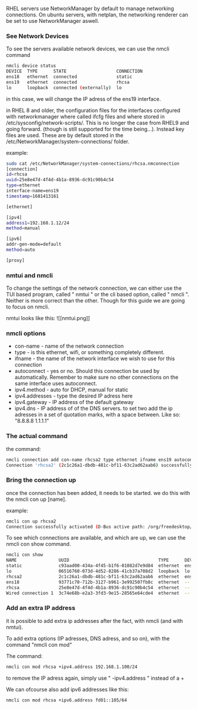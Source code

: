 RHEL servers use NetworkManager by default to manage networking connections. 
On ubuntu servers, with netplan, the networking renderer can be set to use NetworkManager aswell.

### See Network Devices

To see the servers available network devices, we can use the nmcli command
```bash
nmcli device status
DEVICE  TYPE      STATE                   CONNECTION 
ens18   ethernet  connected               static     
ens19   ethernet  connected               rhcsa      
lo      loopback  connected (externally)  lo         
```

in this case, we will change the IP adress of the ens19 interface.

in RHEL 8 and older, the configuration files for the interfaces configured with networkmanager where called ifcfg files and where stored in /etc/sysconfig/network-scripts/.
This is no longer the case from RHEL9 and going forward. (though is still supported for the time being...). Instead key files are used. These are by default stored in the /etc/NetworkManager/system-connections/ folder.

example:
```bash
sudo cat /etc/NetworkManager/system-connections/rhcsa.nmconnection
[connection]
id=rhcsa
uuid=25e8e47d-4f4d-4b1a-8936-dc91c90b4c54
type=ethernet
interface-name=ens19
timestamp=1681413161

[ethernet]

[ipv4]
address1=192.168.1.12/24
method=manual

[ipv6]
addr-gen-mode=default
method=auto

[proxy]

```

### nmtui and nmcli

To change the settings of the network connection, we can either use the TUI based program, called " nmtui " or the cli based option, called " nmcli ". Neither is more correct than the other. Though for this guide we are going to focus on nmcli.

nmtui looks like this:
![[nmtui.png]]

### nmcli options

- con-name - name of the network connection
- type - is this ethernet, wifi, or something completely different.
- ifname - the name of the network interface we wish to use for this connection
- autoconnect - yes or no. Should this connection be used by automatically. Remember to make sure no other connections on the same interface uses autoconnect.
- ipv4.method - auto for DHCP, manual for static
- ipv4.addresses - type the desired IP adress here
- ipv4.gateway - IP address of the default gateway
- ipv4.dns - IP address of of the DNS servers. to set two add the ip adresses in a set of quotation marks, with a space between. Like so: "8.8.8.8 1.1.1.1"

### The actual command

the command:
```bash
nmcli connection add con-name rhcsa2 type ethernet ifname ens19 autoconnect yes ipv4.method manual ipv4.addresses 192.168.1.5/24 ipv4.gateway 192.168.1.1 ipv4.dns "192.168.1.1 8.8.8.8"
Connection 'rhcsa2' (2c1c26a1-dbdb-481c-bf11-63c2ad62aab6) successfully added.
```

### Bring the connection up

once the connection has been added, it needs to be started.
we do this with the nmcli con up [name].

example:
```bash
nmcli con up rhcsa2
Connection successfully activated (D-Bus active path: /org/freedesktop/NetworkManager/ActiveConnection/4)
```

To see which connections are available, and which are up, we can use the nmcli con show command.

```bash
nmcli con show
NAME                UUID                                  TYPE      DEVICE 
static              c93aad00-434a-4f45-b1f6-01082d7e9d84  ethernet  ens18  
lo                  06516760-073d-4d52-8286-41cb37a708d2  loopback  lo     
rhcsa2              2c1c26a1-dbdb-481c-bf11-63c2ad62aab6  ethernet  ens19  
ens18               93771c70-712b-3127-b961-3e992507fb8c  ethernet  --     
rhcsa               25e8e47d-4f4d-4b1a-8936-dc91c90b4c54  ethernet  --     
Wired connection 1  3c74e68b-e2a3-3fd3-9e15-28565e64cde4  ethernet  --     
```


### Add an extra IP address

it is possible to add extra ip addresses after the fact, with nmcli (and with nmtui).

To add extra options (IP adresses, DNS adress, and so on), with the command "nmcli con mod"

The command:
```bash
nmcli con mod rhcsa +ipv4.address 192.168.1.100/24
```

to remove the IP adress again, simply use " -ipv4.address " instead of a +

We can ofcourse also add ipv6 addresses like this:

```bash
nmcli con mod rhcsa +ipv6.address fd01::105/64
```